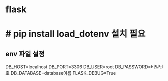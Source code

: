 # flask


# # pip install load_dotenv 설치 필요

## env 파일 설정
DB_HOST=localhost
DB_PORT=3306
DB_USER=root
DB_PASSWORD=비밀번호
DB_DATABASE=database이름
FLASK_DEBUG=True